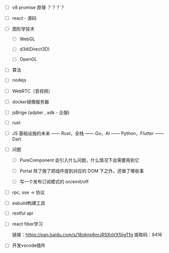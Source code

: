 - [ ] v8 promise 原理 ？？？？

- [ ] react - 源码

- [ ] 图形学技术
  
  - [ ] WebGL
  
  - [ ] d3d(Direct3D)
  
  - [ ] OpenGL

- [ ] 算法

- [ ] nodejs

- [ ] WebRTC（音视频）

- [ ] docker镜像服务器

- [ ] jsBrige (adpter , adk - 企服)

- [ ] rust

- [ ] JS 基础设施的未来 —— Rust，全栈 —— Go，AI —— Python，Flutter —— Dart

- [ ] 问题
  
  - [ ] PureComponent 会引入什么问题，什么情况下会需要用到它
  
  - [ ] Portal 除了做了把组件提到对应的 DOM 下之外，还做了哪些事
  
  - [ ] 写一个发布订阅模式的 on/emit/off

- [ ] rpc, sse -> 协议

- [ ] esbuild构建工具

- [ ] restful api

- [ ] react fiber学习
  
  链接：https://pan.baidu.com/s/18oknp6nrJRSXnVX5ljgTfg 
  提取码：8416 

- [ ] 开发vscode插件
